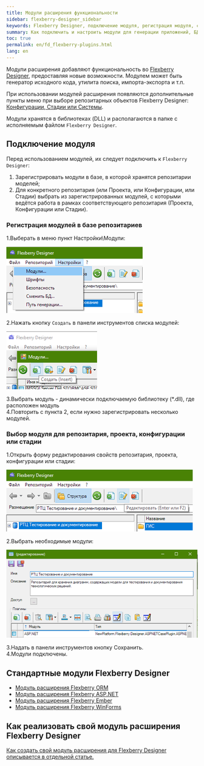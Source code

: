 ```yaml
---
title: Модули расширения функциональности
sidebar: flexberry-designer_sidebar
keywords: Flexberry Designer, подключение модуля, регистрация модуля, создание модуля
summary: Как подключить и настроить модули для генерации приложений, БД и работы с диаграммами
toc: true
permalink: en/fd_flexberry-plugins.html
lang: en
---
```


Модули расширения добавляют функциональность во [Flexberry Designer](fd_landing_page.html), предоставляя новые возможности. Модулем может быть генератор исходного кода, утилита поиска, импорта-экспорта и т.п.

При использовании модулей расширения появляются дополнительные пункты меню при выборе репозитарных объектов Flexberry Designer: [Конфигурации, Стадии или Системы](fd_recommended-structure-repository.html).

Модули хранятся в библиотеках (DLL) и располагаются в папке с исполняемым файлом `Flexberry Designer`.

## Подключение модуля

Перед использованием модулей, их следует подключить к `Flexberry Designer`:

1. Зарегистрировать модули в базе, в которой хранятся репозитарии моделей;
2. Для конкретного репозитария (или Проекта, или Конфигурации, или Стадии) выбрать из зарегистрированных модулей, с которыми ведётся работа в рамках соответствующего репозитария (Проекта, Конфигурации или Стадии).

### Регистрация модулей в базе репозитариев

1.Выберать в меню пункт Настройки\Модули:

![](/images/pages/products/flexberry-designer/about/pluginsreg.png)

2.Нажать кнопку `Создать` в панели инструментов списка модулей:

![](/images/pages/products/flexberry-designer/about/addplugin.png)

3.Выбрать модуль - динамически подключаемую библиотеку (*.dll), где расположен модуль  
4.Повторить с пункта 2, если нужно зарегистрировать несколько модулей.

### Выбор модуля для репозитария, проекта, конфигурации или стадии

1.Открыть форму редактирования свойств репозитария, проекта, конфигурации или стадии:

![](/images/pages/products/flexberry-designer/about/editrepprop.png)

2.Выбрать необходимые модули:

![](/images/pages/products/flexberry-designer/about/propeditselectmodules.png)

3.Надать в панели инструментов кнопку Сохранить.  
4.Модули подключены.

## Стандартные модули Flexberry Designer

* [Модуль расширения Flexberry ORM](fo_orm-case-plugin.html)
* [Модуль расширения Flexberry ASP.NET]()
* [Модуль расширения Flexberry Ember]()
* [Модуль расширения Flexberry WinForms]()

## Как реализовать свой модуль расширения Flexberry Designer

[Как создать свой модуль расширения для Flexberry Designer описывается в отдельной статье.](fd_plugins-development.html)
